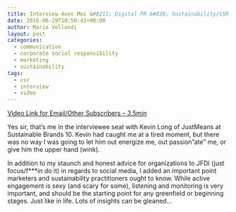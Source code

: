 ```yaml
---
title: Interview Avec Moi &#8211; Digital PR &#038; Sustainability/CSR
date: 2010-06-29T10:50:41+00:00
author: Mario Vellandi
layout: post
categories:
  - communication
  - corporate social responsibility
  - marketing
  - sustainability
tags:
  - csr
  - interview
  - video
---
```

[Video Link for Email/Other Subscribers &#8211; 3.5min](http://www.youtube.com/watch?v=Cesn8HDXmSU)

Yes sir, that&#8217;s me in the interviewee seat with Kevin Long of JustMeans at Sustainable Brands 10. Kevin had caught me at a tired moment, but there was no way I was going to let him out energize me, out passion&#8221;ate&#8221; me, or give him the upper hand (wink).

In addition to my staunch and honest advice for organizations to JFDI (just focus/f\***in do it) in regards to social media, I added an important point marketers and sustainability practitioners ought to know. While active engagement is sexy (and scary for some), listening and monitoring is very important, and should be the starting point for any greenfield or beginning stages. Just like in life. Lots of insights can be gleaned&#8230;
